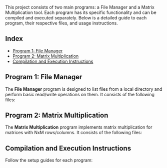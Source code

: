 This project consists of two main programs: a File Manager and a Matrix Multiplication tool. Each program has its specific functionality and can be compiled and executed separately. Below is a detailed guide to each program, their respective files, and usage instructions.

## Index

- [Program 1: File Manager](#program-1-file-manager)
- [Program 2: Matrix Multiplication](#program-2-matrix-multiplication)
- [Compilation and Execution Instructions](#compilation-and-execution-instructions)

## Program 1: File Manager

The **File Manager** program is designed to list files from a local directory and perform basic read/write operations on them. It consists of the following files:

## Program 2: Matrix Multiplication

The **Matrix Multiplication** program implements matrix multiplication for matrices with NxM rows/columns. It consists of the following files:

## Compilation and Execution Instructions

Follow the setup guides for each program:
